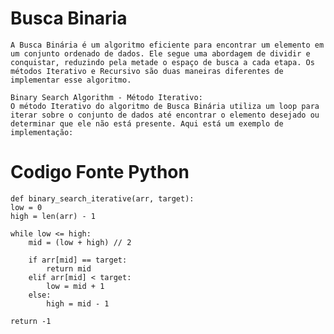 # Busca Binaria

    A Busca Binária é um algoritmo eficiente para encontrar um elemento em um conjunto ordenado de dados. Ele segue uma abordagem de dividir e conquistar, reduzindo pela metade o espaço de busca a cada etapa. Os métodos Iterativo e Recursivo são duas maneiras diferentes de implementar esse algoritmo.

    Binary Search Algorithm - Método Iterativo:
    O método Iterativo do algoritmo de Busca Binária utiliza um loop para iterar sobre o conjunto de dados até encontrar o elemento desejado ou determinar que ele não está presente. Aqui está um exemplo de implementação:
    
# Codigo Fonte Python
    def binary_search_iterative(arr, target):
    low = 0
    high = len(arr) - 1

    while low <= high:
        mid = (low + high) // 2

        if arr[mid] == target:
            return mid
        elif arr[mid] < target:
            low = mid + 1
        else:
            high = mid - 1

    return -1

